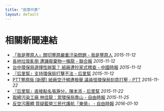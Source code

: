 ```yaml
---
title: "民意代表"
layout: default
---
```



# 相關新聞連結
- [「我是豐原人」關切豐原嚴重汙染問題 - 我是豐原人](https://m.facebook.com/story.php?story_fbid=880001395419042&id=108295235922999)
  *2015-11-12*
- [各地垃圾亂倒 遭譏廢棄物一條龍 - 聯合報](http://udn.com/news/story/7325/1309058)
  *2015-11-12*
- [台中環保局選擇性辦案？ 紙廠遭抄家式稽查 - 中國時報](http://www.chinatimes.com/realtimenews/20151111002609-260407)
  *2015-11-12*
- [『后里幫』支持環保局打擊不法 - 后里幫](https://www.facebook.com/groups/TaiwanHoly/permalink/966758386704413/?hc_location=ufi)
  *2015-11-12*
- [PTT豐原版  [新聞] 紙廠空汙頻遭檢舉 議員怪環保局刻意打壓 - PTT](https://www.ptt.cc/bbs/FengYuan/M.1448166278.A.B25.html)
  *2015-11-22*
- [『后里幫』直接點名張瀞分，陳本添 - 后里幫](https://m.facebook.com/groups/180002025380057?view=permalink&id=967444119969173)
  *2015-11-22*
- [取締污染工廠 林佳龍：當環保局靠山 - 自由時報](http://news.ltn.com.tw/news/politics/breakingnews/1520010)
  *2015-11-25*
- [反空污團體 質疑藍營三民代護航「東億」 - 自由時報](http://news.ltn.com.tw/news/local/paper/947799)
  *2016-01-10*
